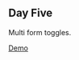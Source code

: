 ## Day Five

Multi form toggles.

[Demo](http://oit2.scps.nyu.edu/~devereld/ferdinandi/1-password/index-multi-two.html)